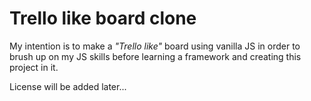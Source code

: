 # Trello like board clone
My intention is to make a *"Trello like"* board using vanilla JS in order to brush up on my JS skills before learning a framework and creating this project in it.

License will be added later...
